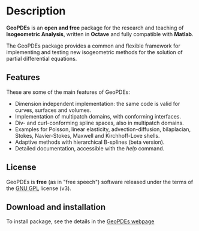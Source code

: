 # Description

**GeoPDEs** is an **open and free** package for the research and teaching of **Isogeometric Analysis**, written in **Octave** and fully compatible with **Matlab**.

The GeoPDEs package provides a common and flexible framework for implementing and testing new isogeometric methods for the solution of partial differential equations.

## Features

These are some of the main features of GeoPDEs: 

* Dimension independent implementation: the same code is valid for curves, surfaces and volumes.
* Implementation of multipatch domains, with conforming interfaces.
* Div- and curl-conforming spline spaces, also in multipatch domains.
* Examples for Poisson, linear elasticity, advection-diffusion, bilaplacian, Stokes, Navier-Stokes, Maxwell and Kirchhoff-Love shells.
* Adaptive methods with hierarchical B-splines (beta version).
* Detailed documentation, accessible with the _help_ command.

## License

GeoPDEs is **free** (as in "free speech") software released under the terms of the [GNU GPL](http://www.gnu.org/licenses/gpl-3.0-standalone.html) license (v3). 

## Download and installation

To install package, see the details in the [GeoPDEs webpage](http://rafavzqz.github.io/geopdes/)
